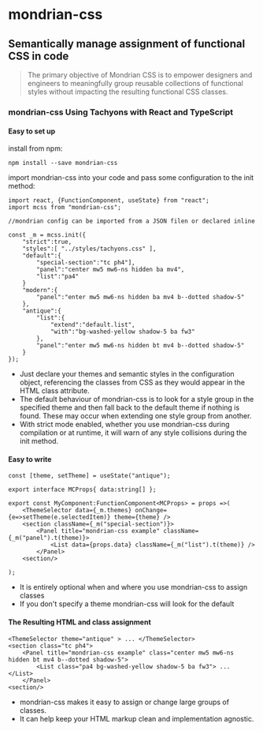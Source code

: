 # mondrian-css
## Semantically manage assignment of functional CSS in code
> The primary objective of Mondrian CSS is to empower designers and engineers to
meaningfully group reusable collections of functional styles without impacting the
resulting functional CSS classes.

### mondrian-css Using Tachyons with React and TypeScript
#### Easy to set up
install from npm:
```
npm install --save mondrian-css
```
import mondrian-css into your code and pass some configuration to the init method:

```
import react, {FunctionComponent, useState} from "react";
import mcss from "mondrian-css";

//mondrian config can be imported from a JSON filen or declared inline

const _m = mcss.init({
    "strict":true,
    "styles":[ "../styles/tachyons.css" ],
    "default":{
        "special-section":"tc ph4"],
        "panel":"center mw5 mw6-ns hidden ba mv4",
        "list":"pa4"
    }
    "modern":{
        "panel":"enter mw5 mw6-ns hidden ba mv4 b--dotted shadow-5"
    },
    "antique":{
        "list":{  
            "extend":"default.list",
            "with":"bg-washed-yellow shadow-5 ba fw3"
        },
        "panel":"enter mw5 mw6-ns hidden bt mv4 b--dotted shadow-5"
    }
});
```
* Just declare your themes and semantic styles in the configuration object, referencing the classes from CSS as they would appear in the HTML class attribute.
* The default behaviour of mondrian-css is to look for a style group in the specified theme and then fall back to the default theme if nothing is found. These may occur when extending one style group from another.
* With strict mode enabled, whether you use mondrian-css during compilation or at runtime, it will warn of any style collisions during the init method.
#### Easy to write 
```
const [theme, setTheme] = useState("antique");

export interface MCProps{ data:string[] };

export const MyComponent:FunctionComponent<MCProps> = props =>(
    <ThemeSelector data={_m.themes} onChange={e=>setTheme(e.selectedItem)} theme={theme} />
    <section className={_m("special-section")}>
        <Panel title="mondrian-css example" className={_m("panel").t(theme)}>
            <List data={props.data} className={_m("list").t(theme)} />
        </Panel>
    <section/>
    
);
```
* It is entirely optional when and where you use mondrian-css to assign classes
* If you don't specify a theme mondrian-css will look for the default

#### The Resulting HTML and class assignment
```
<ThemeSelector theme="antique" > ... </ThemeSelector>
<section class="tc ph4">
    <Panel title="mondrian-css example" class="center mw5 mw6-ns hidden bt mv4 b--dotted shadow-5">
        <List class="pa4 bg-washed-yellow shadow-5 ba fw3"> ... </List>
    </Panel>
<section/>
```

* mondrian-css makes it easy to assign or change large groups of classes.
* It can help keep your HTML markup clean and implementation agnostic.